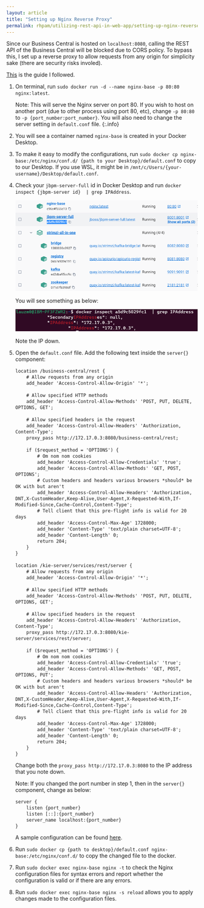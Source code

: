 ```yaml
---
layout: article
title: "Setting up Nginx Reverse Proxy"
permalink: rhpam/utilizing-rest-api-in-web-app/setting-up-nginx-reverse-proxy
---
```


Since our Business Central is hosted on `localhost:8080`, calling the REST API of the Business Central will be blocked due to CORS policy. To bypass this, I set up a reverse proxy to allow requests from any origin for simplicity sake (there are security risks involed).

[This](https://www.youtube.com/watch?v=ZmH1L1QeNHk&ab_channel=CameronMcKenzie) is the guide I followed.

1.  On terminal, run `sudo docker run -d --name nginx-base -p 80:80 nginx:latest`.

    Note: This will serve the Nginx server on port 80. If you wish to host on another port (due to other process using port 80, etc), change `-p 80:80` to `-p {port_number:port_number}`. You will also need to change the server setting in `default.conf` file.
    {:.info}

2.  You will see a container named `nginx-base` is created in your Docker Desktop.

3.  To make it easy to modify the configurations, run `sudo docker cp nginx-base:/etc/nginx/conf.d/ {path to your Desktop}/default.conf` to copy to our Desktop. If you use WSL, it might be in `/mnt/c/Users/{your-username}/Desktop/default.conf`.

4.  Check your `jbpm-server-full` id in Docker Desktop and run `docker inspect {jbpm-server id}  | grep IPAddress`.

    ![jbpm-server-id](../assets/images/business-central/docker/jbpm-server-id.png)

    You will see something as below:

    ![jbpm-server-grep-ip](../assets/images/business-central/docker/jbpm-server-grep-ip.png)

    Note the IP down.

5.  Open the `default.conf` file. Add the following text inside the `server{}` component:

    ```
    location /business-central/rest {
        # Allow requests from any origin
        add_header 'Access-Control-Allow-Origin' '*';

        # Allow specified HTTP methods
        add_header 'Access-Control-Allow-Methods' 'POST, PUT, DELETE, OPTIONS, GET';

        # Allow specified headers in the request
        add_header 'Access-Control-Allow-Headers' 'Authorization, Content-Type';
        proxy_pass http://172.17.0.3:8080/business-central/rest;

        if ($request_method = 'OPTIONS') {
            # Om nom nom cookies
            add_header 'Access-Control-Allow-Credentials' 'true';
            add_header 'Access-Control-Allow-Methods' 'GET, POST, OPTIONS';
            # Custom headers and headers various browsers *should* be OK with but aren't
            add_header 'Access-Control-Allow-Headers' 'Authorization, DNT,X-CustomHeader,Keep-Alive,User-Agent,X-Requested-With,If-Modified-Since,Cache-Control,Content-Type';
            # Tell client that this pre-flight info is valid for 20 days
            add_header 'Access-Control-Max-Age' 1728000;
            add_header 'Content-Type' 'text/plain charset=UTF-8';
            add_header 'Content-Length' 0;
            return 204;
        }
    }

    location /kie-server/services/rest/server {
        # Allow requests from any origin
        add_header 'Access-Control-Allow-Origin' '*';

        # Allow specified HTTP methods
        add_header 'Access-Control-Allow-Methods' 'POST, PUT, DELETE, OPTIONS, GET';

        # Allow specified headers in the request
        add_header 'Access-Control-Allow-Headers' 'Authorization, Content-Type';
        proxy_pass http://172.17.0.3:8080/kie-server/services/rest/server;

        if ($request_method = 'OPTIONS') {
            # Om nom nom cookies
            add_header 'Access-Control-Allow-Credentials' 'true';
            add_header 'Access-Control-Allow-Methods' 'GET, POST, OPTIONS, PUT';
            # Custom headers and headers various browsers *should* be OK with but aren't
            add_header 'Access-Control-Allow-Headers' 'Authorization, DNT,X-CustomHeader,Keep-Alive,User-Agent,X-Requested-With,If-Modified-Since,Cache-Control,Content-Type';
            # Tell client that this pre-flight info is valid for 20 days
            add_header 'Access-Control-Max-Age' 1728000;
            add_header 'Content-Type' 'text/plain charset=UTF-8';
            add_header 'Content-Length' 0;
            return 204;
        }
    }

    ```

    Change both the `proxy_pass http://172.17.0.3:8080` to the IP address that you note down.

    Note: If you changed the port number in step 1, then in the `server{}` component, change as below:

    ```
    server {
        listen {port_number}
        listen [::]:{port_number}
        server_name localhost:{port_number}
    }
    ```

    A sample configuration can be found [here](https://github.com/zm-l/rhpam-demo/blob/main/nginx-config/default.conf).

6.  Run `sudo docker cp {path to desktop}/default.conf nginx-base:/etc/nginx/conf.d/` to copy the changed file to the docker.

7.  Run `sudo docker exec nginx-base nginx -t` to check the Nginx configuration files for syntax errors and report whether the configuration is valid or if there are any errors.

8.  Run `sudo docker exec nginx-base nginx -s reload` allows you to apply changes made to the configuration files.
